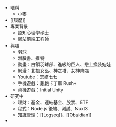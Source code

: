 - 暱稱
	- 小麥
- [[履歷]]
- 專業背景
	- 認知心理學碩士
	- 網站前端工程師
- 興趣
	- 羽球
	- 滑臉書、推特
	- 動畫：白領羽球部、進級的巨人、戀上換裝娃娃
	- 網漫：北投女巫、神之塔、女神降臨
	- Youtube：志祺七七
	- 手機遊戲：跑跑卡丁車 Rush+
	- 桌機遊戲：Initial Unity
- 研究中
	- 理財：基金、連結基金、股票、ETF
	- 程式：Node.js 後端、測試、Nuxt3
	- 知識管理：[[Logseq]]、[[Obsidian]]
-